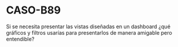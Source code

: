 # CASO-B89
Si se necesita presentar las vistas diseñadas en un dashboard ¿qué gráficos y filtros usarías para presentarlos de manera amigable pero entendible?
